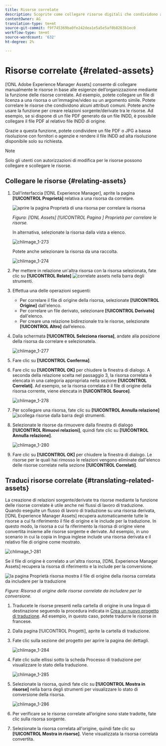 ```yaml
---
title: Risorse correlate
description: Scoprite come collegare risorse digitali che condividono attributi comuni. Create anche relazioni derivate dal codice sorgente tra le risorse digitali.
contentOwner: AG
translation-type: tm+mt
source-git-commit: f9f745369ba0fe242dea1e5a5e5af0b8263b1ec0
workflow-type: tm+mt
source-wordcount: '632'
ht-degree: 2%

---
```



# Risorse correlate {#related-assets}

[!DNL Adobe Experience Manager Assets] consente di collegare manualmente le risorse in base alle esigenze dell’organizzazione mediante la funzione delle risorse correlate. Ad esempio, potete collegare un file di licenza a una risorsa o un&#39;immagine/video su un argomento simile. Potete correlare le risorse che condividono alcuni attributi comuni. Potete anche usare la funzione per creare relazioni sorgente/derivate tra le risorse. Ad esempio, se si dispone di un file PDF generato da un file INDD, è possibile collegare il file PDF al relativo file INDD di origine.

Grazie a questa funzione, potete condividere un file PDF o JPG a bassa risoluzione con fornitori o agenzie e rendere il file INDD ad alta risoluzione disponibile solo su richiesta.

>[!NOTE]
>
>Solo gli utenti con autorizzazioni di modifica per le risorse possono collegare e scollegare le risorse.

## Collegare le risorse {#relating-assets}

1. Dall&#39;interfaccia [!DNL Experience Manager], aprite la pagina **[!UICONTROL Proprietà]** relativa a una risorsa da correlare.

   ![aprire la pagina Proprietà di una risorsa per correlare la risorsa](assets/asset-properties-relate-assets.png)

   *Figura:  [!DNL Assets] [!UICONTROL Pagina ] Proprietà per correlare le risorse.*

   In alternativa, selezionate la risorsa dalla vista a elenco.

   ![chlimage_1-273](assets/chlimage_1-273.png)

   Potete anche selezionare la risorsa da una raccolta.

   ![chlimage_1-274](assets/chlimage_1-274.png)

1. Per mettere in relazione un&#39;altra risorsa con la risorsa selezionata, fate clic su **[!UICONTROL Relate]** ![correlate assets](assets/do-not-localize/link-relate.png) nella barra degli strumenti.
1. Effettua una delle operazioni seguenti:

   * Per correlare il file di origine della risorsa, selezionate **[!UICONTROL Origine]** dall&#39;elenco.
   * Per correlare un file derivato, selezionare **[!UICONTROL Derivato]** dall&#39;elenco.
   * Per creare una relazione bidirezionale tra le risorse, selezionate **[!UICONTROL Altro]** dall’elenco.

1. Dalla schermata **[!UICONTROL Seleziona risorsa]**, andate alla posizione della risorsa da correlare e selezionatela.

   ![chlimage_1-277](assets/chlimage_1-277.png)

1. Fare clic su **[!UICONTROL Conferma]**.
1. Fare clic su **[!UICONTROL OK]** per chiudere la finestra di dialogo. A seconda della relazione scelta nel passaggio 3, la risorsa correlata è elencata in una categoria appropriata nella sezione **[!UICONTROL Correlati]**. Ad esempio, se la risorsa correlata è il file di origine della risorsa corrente, viene elencata in **[!UICONTROL Source]**.

   ![chlimage_1-278](assets/chlimage_1-278.png)

1. Per scollegare una risorsa, fate clic su **[!UICONTROL Annulla relazione]** ![scollega risorse](assets/do-not-localize/link-unrelate-icon.png) dalla barra degli strumenti.

1. Selezionate le risorse da rimuovere dalla finestra di dialogo **[!UICONTROL Rimuovi relazioni]**, quindi fate clic su **[!UICONTROL Annulla relazione]**.

   ![chlimage_1-280](assets/chlimage_1-280.png)

1. Fare clic su **[!UICONTROL OK]** per chiudere la finestra di dialogo. Le risorse per le quali hai rimosso le relazioni vengono eliminate dall&#39;elenco delle risorse correlate nella sezione **[!UICONTROL Correlati]**.

## Traduci risorse correlate {#translating-related-assets}

La creazione di relazioni sorgente/derivate tra risorse mediante la funzione delle risorse correlate è utile anche nei flussi di lavoro di traduzione. Quando eseguite un flusso di lavoro di traduzione su una risorsa derivata, [!DNL Experience Manager Assets] recupera automaticamente tutte le risorse a cui fa riferimento il file di origine e le include per la traduzione. In questo modo, la risorsa a cui fa riferimento la risorsa di origine viene convertita insieme alle risorse sorgente e derivate. Ad esempio, in uno scenario in cui la copia in lingua inglese include una risorsa derivata e il relativo file di origine come mostrato.

![chlimage_1-281](assets/chlimage_1-281.png)

Se il file di origine è correlato a un&#39;altra risorsa, [!DNL Experience Manager Assets] recupera la risorsa di riferimento e la include per la conversione.

![la pagina Proprietà risorsa mostra il file di origine della risorsa correlata da includere per la traduzione](assets/asset-properties-source-asset.png)

*Figura: Risorsa di origine delle risorse correlate da includere per la conversione.*

1. Traducete le risorse presenti nella cartella di origine in una lingua di destinazione seguendo la procedura indicata in [Crea un nuovo progetto di traduzione](translation-projects.md#create-a-new-translation-project). Ad esempio, in questo caso, potete tradurre le risorse in francese.

1. Dalla pagina [!UICONTROL Progetti], aprite la cartella di traduzione.

1. Fate clic sulla sezione del progetto per aprire la pagina dei dettagli.

   ![chlimage_1-284](assets/chlimage_1-284.png)

1. Fate clic sulle ellissi sotto la scheda Processo di traduzione per visualizzare lo stato della traduzione.

   ![chlimage_1-285](assets/chlimage_1-285.png)

1. Selezionate la risorsa, quindi fate clic su **[!UICONTROL Mostra in risorse]** nella barra degli strumenti per visualizzare lo stato di conversione della risorsa.

   ![chlimage_1-286](assets/chlimage_1-286.png)

1. Per verificare se le risorse correlate all’origine sono state tradotte, fate clic sulla risorsa sorgente.

1. Selezionate la risorsa correlata all&#39;origine, quindi fate clic su **[!UICONTROL Mostra in risorse]**. Viene visualizzata la risorsa correlata convertita.

